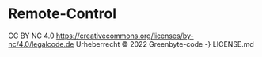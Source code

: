 # Remote-Control


CC BY NC 4.0 https://creativecommons.org/licenses/by-nc/4.0/legalcode.de Urheberrecht © 2022 Greenbyte-code -} LICENSE.md
